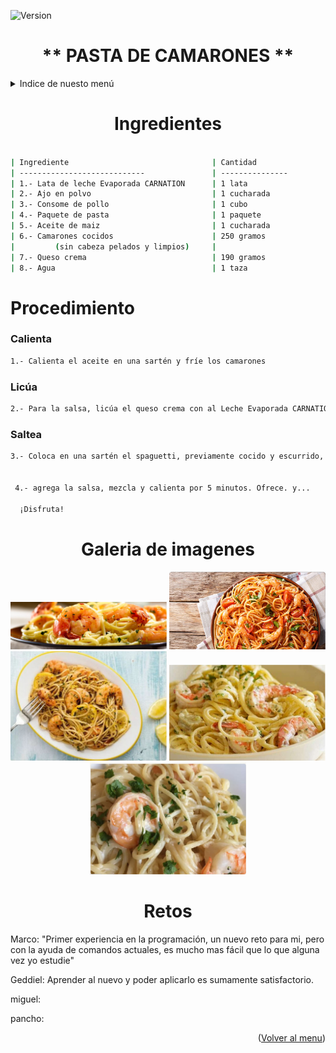 <a name="top"></a>

![Version](https://img.shields.io/badge/version-v1.0.0-ff69b4)

<div align="center">
<h1>** PASTA DE CAMARONES **</h1>
</div>


<details>
  <summary>Indice de nuesto menú</summary>
  <ol>
    <li>
      <a href="#ing">Ingredientes</a>
    </li>
    <li>
      <a href="#proc">Procedimiento</a>
      <ul>
          <li>1.- Calienta</li>
          <li>2.- Licúa</li>
          <li>3.- Saltea</li>
      </ul>
    </li>
    <li><a href="#galeria">Galería de imagenes</a></li>
    <li><a href="#retos">Los retos que enfrentamos como equipo :</a>
      <ul>
          <li>Uriel Vera</li>
          <li>Josue Colin</li>
          <li>Marco Angeles</li>
          <li>Integrante 4</li>
          <li>Integrante 5</li>
          <li>Integrante 6</li>
          <li>Integrante 7</li>
          <li>Integrante 8</li>
      </ul>
    </li>
  </ol>
</details>




<div align="center">    
<a name="ing"></a>
<h1> Ingredientes </h1>
  
  ```sh
  
| Ingrediente                                | Cantidad                 | 
| ----------------------------               | ---------------          | 
| 1.- Lata de leche Evaporada CARNATION      | 1 lata                   | 
| 2.- Ajo en polvo                           | 1 cucharada              | 
| 3.- Consome de pollo                       | 1 cubo                   | 
| 4.- Paquete de pasta                       | 1 paquete                | 
| 5.- Aceite de maiz                         | 1 cucharada              | 
| 6.- Camarones cocidos                      | 250 gramos               | 
|         (sin cabeza pelados y limpios)     |                          | 
| 7.- Queso crema                            | 190 gramos               | 
| 8.- Agua                                   | 1 taza                   | 
  
  ```
  
</div>

<div>
   <a name="proc"></a>
 <h1> Procedimiento </h1>
 
 <h3>Calienta</h3>
    
  ```sh
 1.- Calienta el aceite en una sartén y fríe los camarones
 
  
  ```
  
 <h3>Licúa</h3>
 
 ```sh
 2.- Para la salsa, licúa el queso crema con al Leche Evaporada CARNATION, el cubo de consomé de pollo, ajo en polvo y el agua
 

  ```
 <h3>Saltea</h3>

```sh
3.- Coloca en una sartén el spaguetti, previamente cocido y escurrido, y los camarones
 

 4.- agrega la salsa, mezcla y calienta por 5 minutos. Ofrece. y...

  ¡Disfruta!
  ```
<div>
  
<div align="center">
<a name="galeria"></a>
<h1>Galeria de imagenes</h1>  
<img  src="images/presentacion_pasta.JPG" width="250px"/>
<img  src="images/pasta_camarones2.JPG" width="250px"/>
<img  src="images/pasta_camarones3.JPG" width="250px"/>  
<img  src="images/pasta_camarones.JPG" width="250px"/> 
<img  src="images/spaguetti_camarones.JPG" width="250px"/>
</div>

<div align="center">
<a name="retos"></a>
<h1>Retos</h1>  
<div align="left">
  <p>Marco: "Primer experiencia en la programación, un nuevo reto para mi, pero con la ayuda de comandos actuales, es mucho mas fácil que lo que alguna vez yo estudie" </p>
  <p>Geddiel: Aprender al nuevo y poder aplicarlo es sumamente satisfactorio.</p>
  <p>miguel: </p>
  <p>pancho: </p> 
</div>
</div>



<p align="right">(<a href="#top">Volver al menu</a>)</p>




